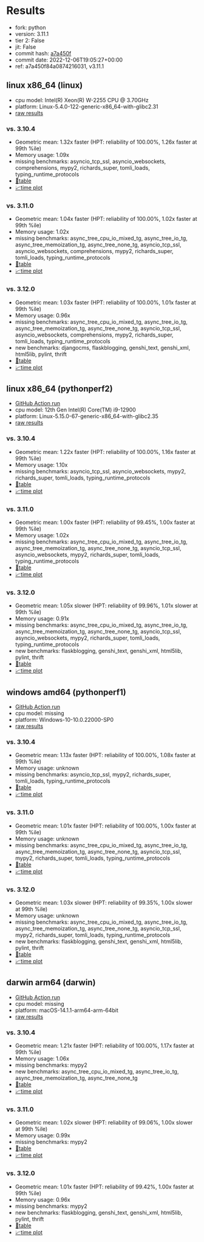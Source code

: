 # Results

- fork: python
- version: 3.11.1
- tier 2: False
- jit: False
- commit hash: [a7a450f](https://github.com/python/cpython/commit/a7a450f)
- commit date: 2022-12-06T19:05:27+00:00
- ref: a7a450f84a0874216031, v3.11.1

## linux x86_64 (linux)

- cpu model: Intel(R) Xeon(R) W-2255 CPU @ 3.70GHz
- platform: Linux-5.4.0-122-generic-x86_64-with-glibc2.31
- [raw results](bm-20221206-linux-x86_64-python-v3.11.1-3.11.1-a7a450f.json)

### vs. 3.10.4

- Geometric mean: 1.32x faster (HPT: reliability of 100.00%, 1.26x faster at 99th %ile)
- Memory usage: 1.09x
- missing benchmarks: asyncio_tcp_ssl, asyncio_websockets, comprehensions, mypy2, richards_super, tomli_loads, typing_runtime_protocols
- [📄table](bm-20221206-linux-x86_64-python-v3.11.1-3.11.1-a7a450f-vs-3.10.4.md)
- [📈time plot](bm-20221206-linux-x86_64-python-v3.11.1-3.11.1-a7a450f-vs-3.10.4.png)

### vs. 3.11.0

- Geometric mean: 1.04x faster (HPT: reliability of 100.00%, 1.02x faster at 99th %ile)
- Memory usage: 1.02x
- missing benchmarks: async_tree_cpu_io_mixed_tg, async_tree_io_tg, async_tree_memoization_tg, async_tree_none_tg, asyncio_tcp_ssl, asyncio_websockets, comprehensions, mypy2, richards_super, tomli_loads, typing_runtime_protocols
- [📄table](bm-20221206-linux-x86_64-python-v3.11.1-3.11.1-a7a450f-vs-3.11.0.md)
- [📈time plot](bm-20221206-linux-x86_64-python-v3.11.1-3.11.1-a7a450f-vs-3.11.0.png)

### vs. 3.12.0

- Geometric mean: 1.03x faster (HPT: reliability of 100.00%, 1.01x faster at 99th %ile)
- Memory usage: 0.96x
- missing benchmarks: async_tree_cpu_io_mixed_tg, async_tree_io_tg, async_tree_memoization_tg, async_tree_none_tg, asyncio_tcp_ssl, asyncio_websockets, comprehensions, mypy2, richards_super, tomli_loads, typing_runtime_protocols
- new benchmarks: djangocms, flaskblogging, genshi_text, genshi_xml, html5lib, pylint, thrift
- [📄table](bm-20221206-linux-x86_64-python-v3.11.1-3.11.1-a7a450f-vs-3.12.0.md)
- [📈time plot](bm-20221206-linux-x86_64-python-v3.11.1-3.11.1-a7a450f-vs-3.12.0.png)

## linux x86_64 (pythonperf2)

- [GitHub Action run](https://github.com/faster-cpython/benchmarking/actions/runs/4513537050)
- cpu model: 12th Gen Intel(R) Core(TM) i9-12900
- platform: Linux-5.15.0-67-generic-x86_64-with-glibc2.35
- [raw results](bm-20221206-pythonperf2-x86_64-python-a7a450f84a0874216031-3.11.1-a7a450f.json)

### vs. 3.10.4

- Geometric mean: 1.22x faster (HPT: reliability of 100.00%, 1.16x faster at 99th %ile)
- Memory usage: 1.10x
- missing benchmarks: asyncio_tcp_ssl, asyncio_websockets, mypy2, richards_super, tomli_loads, typing_runtime_protocols
- [📄table](bm-20221206-pythonperf2-x86_64-python-a7a450f84a0874216031-3.11.1-a7a450f-vs-3.10.4.md)
- [📈time plot](bm-20221206-pythonperf2-x86_64-python-a7a450f84a0874216031-3.11.1-a7a450f-vs-3.10.4.png)

### vs. 3.11.0

- Geometric mean: 1.00x faster (HPT: reliability of 99.45%, 1.00x faster at 99th %ile)
- Memory usage: 1.02x
- missing benchmarks: async_tree_cpu_io_mixed_tg, async_tree_io_tg, async_tree_memoization_tg, async_tree_none_tg, asyncio_tcp_ssl, asyncio_websockets, mypy2, richards_super, tomli_loads, typing_runtime_protocols
- [📄table](bm-20221206-pythonperf2-x86_64-python-a7a450f84a0874216031-3.11.1-a7a450f-vs-3.11.0.md)
- [📈time plot](bm-20221206-pythonperf2-x86_64-python-a7a450f84a0874216031-3.11.1-a7a450f-vs-3.11.0.png)

### vs. 3.12.0

- Geometric mean: 1.05x slower (HPT: reliability of 99.96%, 1.01x slower at 99th %ile)
- Memory usage: 0.91x
- missing benchmarks: async_tree_cpu_io_mixed_tg, async_tree_io_tg, async_tree_memoization_tg, async_tree_none_tg, asyncio_tcp_ssl, asyncio_websockets, mypy2, richards_super, tomli_loads, typing_runtime_protocols
- new benchmarks: flaskblogging, genshi_text, genshi_xml, html5lib, pylint, thrift
- [📄table](bm-20221206-pythonperf2-x86_64-python-a7a450f84a0874216031-3.11.1-a7a450f-vs-3.12.0.md)
- [📈time plot](bm-20221206-pythonperf2-x86_64-python-a7a450f84a0874216031-3.11.1-a7a450f-vs-3.12.0.png)

## windows amd64 (pythonperf1)

- [GitHub Action run](https://github.com/faster-cpython/benchmarking/actions/runs/4483411626)
- cpu model: missing
- platform: Windows-10-10.0.22000-SP0
- [raw results](bm-20221206-pythonperf1-amd64-python-a7a450f84a0874216031-3.11.1-a7a450f.json)

### vs. 3.10.4

- Geometric mean: 1.13x faster (HPT: reliability of 100.00%, 1.08x faster at 99th %ile)
- Memory usage: unknown
- missing benchmarks: asyncio_tcp_ssl, mypy2, richards_super, tomli_loads, typing_runtime_protocols
- [📄table](bm-20221206-pythonperf1-amd64-python-a7a450f84a0874216031-3.11.1-a7a450f-vs-3.10.4.md)
- [📈time plot](bm-20221206-pythonperf1-amd64-python-a7a450f84a0874216031-3.11.1-a7a450f-vs-3.10.4.png)

### vs. 3.11.0

- Geometric mean: 1.01x faster (HPT: reliability of 100.00%, 1.00x faster at 99th %ile)
- Memory usage: unknown
- missing benchmarks: async_tree_cpu_io_mixed_tg, async_tree_io_tg, async_tree_memoization_tg, async_tree_none_tg, asyncio_tcp_ssl, mypy2, richards_super, tomli_loads, typing_runtime_protocols
- [📄table](bm-20221206-pythonperf1-amd64-python-a7a450f84a0874216031-3.11.1-a7a450f-vs-3.11.0.md)
- [📈time plot](bm-20221206-pythonperf1-amd64-python-a7a450f84a0874216031-3.11.1-a7a450f-vs-3.11.0.png)

### vs. 3.12.0

- Geometric mean: 1.03x slower (HPT: reliability of 99.35%, 1.00x slower at 99th %ile)
- Memory usage: unknown
- missing benchmarks: async_tree_cpu_io_mixed_tg, async_tree_io_tg, async_tree_memoization_tg, async_tree_none_tg, asyncio_tcp_ssl, mypy2, richards_super, tomli_loads, typing_runtime_protocols
- new benchmarks: flaskblogging, genshi_text, genshi_xml, html5lib, pylint, thrift
- [📄table](bm-20221206-pythonperf1-amd64-python-a7a450f84a0874216031-3.11.1-a7a450f-vs-3.12.0.md)
- [📈time plot](bm-20221206-pythonperf1-amd64-python-a7a450f84a0874216031-3.11.1-a7a450f-vs-3.12.0.png)

## darwin arm64 (darwin)

- [GitHub Action run](https://github.com/faster-cpython/benchmarking/actions/runs/6961754573)
- cpu model: missing
- platform: macOS-14.1.1-arm64-arm-64bit
- [raw results](bm-20221206-darwin-arm64-python-a7a450f84a0874216031-3.11.1-a7a450f.json)

### vs. 3.10.4

- Geometric mean: 1.21x faster (HPT: reliability of 100.00%, 1.17x faster at 99th %ile)
- Memory usage: 1.06x
- missing benchmarks: mypy2
- new benchmarks: async_tree_cpu_io_mixed_tg, async_tree_io_tg, async_tree_memoization_tg, async_tree_none_tg
- [📄table](bm-20221206-darwin-arm64-python-a7a450f84a0874216031-3.11.1-a7a450f-vs-3.10.4.md)
- [📈time plot](bm-20221206-darwin-arm64-python-a7a450f84a0874216031-3.11.1-a7a450f-vs-3.10.4.png)

### vs. 3.11.0

- Geometric mean: 1.02x slower (HPT: reliability of 99.06%, 1.00x slower at 99th %ile)
- Memory usage: 0.99x
- missing benchmarks: mypy2
- [📄table](bm-20221206-darwin-arm64-python-a7a450f84a0874216031-3.11.1-a7a450f-vs-3.11.0.md)
- [📈time plot](bm-20221206-darwin-arm64-python-a7a450f84a0874216031-3.11.1-a7a450f-vs-3.11.0.png)

### vs. 3.12.0

- Geometric mean: 1.01x faster (HPT: reliability of 99.42%, 1.00x faster at 99th %ile)
- Memory usage: 0.96x
- missing benchmarks: mypy2
- new benchmarks: flaskblogging, genshi_text, genshi_xml, html5lib, pylint, thrift
- [📄table](bm-20221206-darwin-arm64-python-a7a450f84a0874216031-3.11.1-a7a450f-vs-3.12.0.md)
- [📈time plot](bm-20221206-darwin-arm64-python-a7a450f84a0874216031-3.11.1-a7a450f-vs-3.12.0.png)

